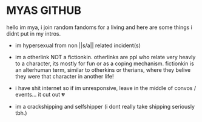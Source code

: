 # MYAS GITHUB

hello im mya, i join random fandoms for a living and here are some things i didnt put in my intros.

- im hypersexual from non ||s/a|| related incident(s)

- im a otherlink NOT a fictionkin. otherlinks are ppl who relate very heavly to a character, its mostly for fun or as a coping mechanism. fictionkin is an alterhuman term, similar to otherkins or therians, where they belive they were that character in another life!

- i have shit internet so if im unresponsive, leave in the middle of convos / events... it cut out 💔

- im a crackshipping and selfshipper (i dont really take shipping seriously tbh.)
